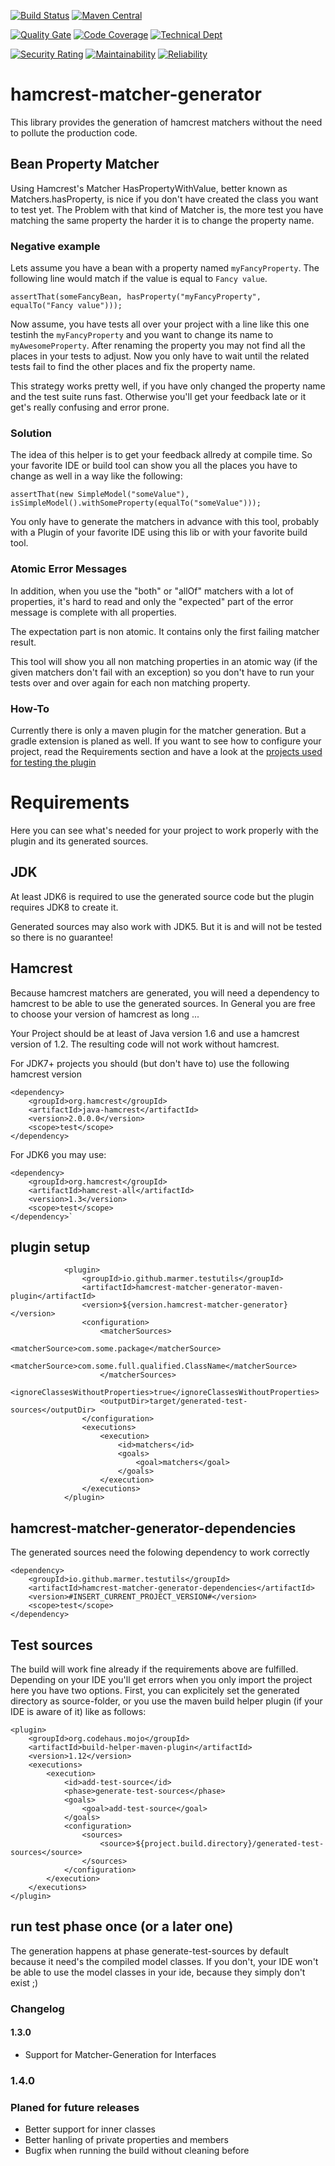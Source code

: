 [![Build Status](https://travis-ci.org/marmer/hamcrest-matcher-generator.svg?branch=master)](https://travis-ci.org/marmer/hamcrest-matcher-generator)
[![Maven Central](https://maven-badges.herokuapp.com/maven-central/io.github.marmer.testutils/hamcrest-matcher-generator/badge.svg)](https://maven-badges.herokuapp.com/maven-central/io.github.marmer.testutils/hamcrest-matcher-generator)
 
[![Quality Gate](https://sonarcloud.io/api/project_badges/measure?project=io.github.marmer.testutils:hamcrest-matcher-generator&metric=alert_status)](https://sonarcloud.io/dashboard?id=io.github.marmer.testutils:hamcrest-matcher-generator)
[![Code Coverage](https://sonarcloud.io/api/project_badges/measure?project=io.github.marmer.testutils:hamcrest-matcher-generator&metric=coverage)](https://sonarcloud.io/component_measures?id=io.github.marmer.testutils:hamcrest-matcher-generator&metric=Coverage)
[![Technical Dept](https://sonarcloud.io/api/project_badges/measure?project=io.github.marmer.testutils:hamcrest-matcher-generator&metric=sqale_index)](https://sonarcloud.io/project/issues?facetMode=effort&id=io.github.marmer.testutils:hamcrest-matcher-generator&resolved=false&types=CODE_SMELL)

[![Security Rating](https://sonarcloud.io/api/project_badges/measure?project=io.github.marmer.testutils:hamcrest-matcher-generator&metric=security_rating)](https://sonarcloud.io/component_measures?id=io.github.marmer.testutils:hamcrest-matcher-generator&metric=Security)
[![Maintainability](https://sonarcloud.io/api/project_badges/measure?project=io.github.marmer.testutils:hamcrest-matcher-generator&metric=sqale_rating)](https://sonarcloud.io/component_measures?id=io.github.marmer.testutils:hamcrest-matcher-generator&metric=Maintainability)
[![Reliability](https://sonarcloud.io/api/project_badges/measure?project=io.github.marmer.testutils:hamcrest-matcher-generator&metric=reliability_rating)](https://sonarcloud.io/component_measures?id=io.github.marmer.testutils:hamcrest-matcher-generator&metric=Reliability)

hamcrest-matcher-generator
==========================
This library provides the generation of hamcrest matchers without the need to pollute the production code. 

Bean Property Matcher
---------------------

Using Hamcrest's Matcher HasPropertyWithValue, better known as Matchers.hasProperty, is nice if you don't have created the class you want to test yet. The Problem with that kind of Matcher is, the more test you have matching the same property the harder it is to change the property name.

### Negative example

Lets assume you have a bean with a property named `myFancyProperty`. The following line would match if the value is equal to `Fancy value`.

`assertThat(someFancyBean, hasProperty("myFancyProperty", equalTo("Fancy value")));`

Now assume, you have tests all over your project with a line like this one testinh the `myFancyProperty` and you want to change its name to `myAwesomeProperty`. After renaming the property you may not find all the places in your tests to adjust. Now you only have to wait until the related tests fail to find the other places and fix the property name.

This strategy works pretty well, if you have only changed the property name and the test suite runs fast. Otherwise you'll get your feedback late or it get's really confusing and error prone.

### Solution

The idea of this helper is to get your feedback allredy at compile time. So your favorite IDE or build tool can show you all the places you have to change as well in a way like the following:

	assertThat(new SimpleModel("someValue"), isSimpleModel().withSomeProperty(equalTo("someValue")));

You only have to generate the matchers in advance with this tool, probably with a Plugin of your favorite IDE using this lib or with your favorite build tool.

### Atomic Error Messages

In addition, when you use the "both" or "allOf" matchers with a lot of properties, it's hard to read and only the "expected" part of the error message is complete with all properties. 

The expectation part is non atomic. It contains only the first failing matcher result.

This tool will show you all non matching properties in an atomic way (if the given matchers don't fail with an exception) so you don't have to run your tests over and over again for each non matching property.

### How-To

Currently there is only a maven plugin for the matcher generation. But a gradle extension is planed as well. If you want to see how to configure your project, read the Requirements section and have a look at the [projects used for testing the plugin](hamcrest-matcher-generator-maven-plugin/src/test/projects)

Requirements
============
Here you can see what's needed for your project to work properly with the plugin and its generated sources.

JDK
---

At least JDK6 is required to use the generated source code but the plugin requires JDK8 to create it.

Generated sources may also work with JDK5. But it is and will not be tested so there is no guarantee!

Hamcrest
--------
Because hamcrest matchers are generated, you will need a dependency to hamcrest to be able to use the generated sources. In General you are free to choose your version of hamcrest as long ...

Your Project should be at least of Java version 1.6 and use a hamcrest version of 1.2. The resulting code will not work without hamcrest.

For JDK7+ projects you should (but don't have to) use the following hamcrest version

	<dependency>
		<groupId>org.hamcrest</groupId>
		<artifactId>java-hamcrest</artifactId>
		<version>2.0.0.0</version>
		<scope>test</scope>
	</dependency>	

For JDK6 you may use:

	<dependency>
		<groupId>org.hamcrest</groupId>
		<artifactId>hamcrest-all</artifactId>
		<version>1.3</version>
		<scope>test</scope>
	</dependency>`

plugin setup
------------
````
            <plugin>
                <groupId>io.github.marmer.testutils</groupId>
                <artifactId>hamcrest-matcher-generator-maven-plugin</artifactId>
                <version>${version.hamcrest-matcher-generator}</version>
                <configuration>
                    <matcherSources>
                        <matcherSource>com.some.package</matcherSource>
                        <matcherSource>com.some.full.qualified.ClassName</matcherSource>
                    </matcherSources>
                    <ignoreClassesWithoutProperties>true</ignoreClassesWithoutProperties>
                    <outputDir>target/generated-test-sources</outputDir>
                </configuration>
                <executions>
                    <execution>
                        <id>matchers</id>
                        <goals>
                            <goal>matchers</goal>
                        </goals>
                    </execution>
                </executions>
            </plugin>

````

hamcrest-matcher-generator-dependencies
---------------------------------------
The generated sources need the folowing dependency to work correctly

	<dependency>
		<groupId>io.github.marmer.testutils</groupId>
		<artifactId>hamcrest-matcher-generator-dependencies</artifactId>
		<version>#INSERT_CURRENT_PROJECT_VERSION#</version>
		<scope>test</scope>
	</dependency>
	
Test sources
------------
The build will work fine already if the requirements above are fulfilled. Depending on your IDE you'll get errors when you only import the project here you have two options. First, you can explicitely set the generated directory as source-folder, or you use the maven build helper plugin (if your IDE is aware of it) like as follows:


	<plugin>
		<groupId>org.codehaus.mojo</groupId>
		<artifactId>build-helper-maven-plugin</artifactId>
		<version>1.12</version>
		<executions>
			<execution>
				<id>add-test-source</id>
				<phase>generate-test-sources</phase>
				<goals>
					<goal>add-test-source</goal>
				</goals>
				<configuration>
					<sources>
						<source>${project.build.directory}/generated-test-sources</source>
					</sources>
				</configuration>
			</execution>
		</executions>
	</plugin>
	

run test phase once (or a later one)
------------------------------------
The generation happens at phase generate-test-sources by default because it need's the compiled model classes. If you don't, your IDE won't be able to use the model classes in your ide, because they simply don't exist ;)

### Changelog
#### 1.3.0
* Support for Matcher-Generation for Interfaces

### 1.4.0

### Planed for future releases
* Better support for inner classes
* Better hanling of private properties and members
* Bugfix when running the build without cleaning before
